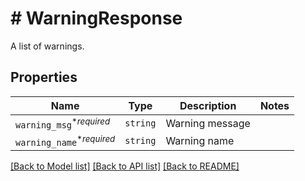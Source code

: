 # # WarningResponse

A list of warnings.

## Properties

Name | Type | Description | Notes
------------ | ------------- | ------------- | -------------
| `warning_msg`<sup>*_required_</sup> | ```string``` |  Warning message  |  |
| `warning_name`<sup>*_required_</sup> | ```string``` |  Warning name  |  |

[[Back to Model list]](../../README.md#models) [[Back to API list]](../../README.md#endpoints) [[Back to README]](../../README.md)
